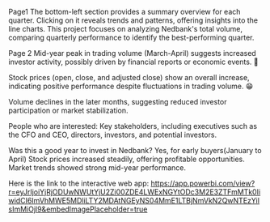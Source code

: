Page1
The bottom-left section provides a summary overview for each quarter. Clicking on it reveals trends and patterns, offering insights into the line charts. This project focuses on analyzing Nedbank's total volume, comparing quarterly performance to identify the best-performing quarter.

Page 2
Mid-year peak in trading volume (March-April) suggests increased investor activity, possibly driven by financial reports or economic events. 🤔 

Stock prices (open, close, and adjusted close) show an overall increase, indicating positive performance despite fluctuations in trading volume. 😁 

Volume declines in the later months, suggesting reduced investor participation or market stabilization.

People who are interested: Key stakeholders, including executives such as the CFO and CEO, directors, investors, and potential investors.

Was this a good year to invest in Nedbank?
Yes, for early buyers(January to April)
Stock prices increased steadily, offering profitable opportunities.
Market trends showed strong mid-year performance.

Here is the link to the interactive web app:
https://app.powerbi.com/view?r=eyJrIjoiYjRjODUwNWUtYjU2Zi00ZDE4LWExNGYtODc3M2E3ZTFmMTk0IiwidCI6ImVhMWE5MDliLTY2MDAtNGEyNS04MmE1LTBjNmVkN2QwNTEzYiIsImMiOjl9&embedImagePlaceholder=true
